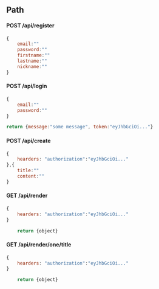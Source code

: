 
## Path
#### POST /api/register
``` js
{
    email:""
    password:""
    firstname:""
    lastname:""
    nickname:""
}
```



#### POST /api/login
```js
{
    email:""
    password:""
}
```

```js
return {message:"some message", token:"eyJhbGciOi..."}
```

#### POST /api/create
```js
{
    hearders: "authorization":"eyJhbGciOi..."
},{
    title:""
    content:""
}
```



#### GET /api/render
```js
{
    hearders: "authorization":"eyJhbGciOi..."
}
```

```js
    return {object}
```

#### GET /api/render/one/title
```js
{
    hearders: "authorization":"eyJhbGciOi..."
}
```

```js
    return {object}
```